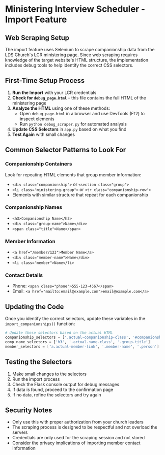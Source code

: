 # Ministering Interview Scheduler - Import Feature

## Web Scraping Setup

The import feature uses Selenium to scrape companionship data from the LDS Church's LCR ministering page. Since web scraping requires knowledge of the target website's HTML structure, the implementation includes debug tools to help identify the correct CSS selectors.

## First-Time Setup Process

1. **Run the Import** with your LCR credentials
2. **Check for `debug_page.html`** - this file contains the full HTML of the ministering page
3. **Analyze the HTML** using one of these methods:
   - Open `debug_page.html` in a browser and use DevTools (F12) to inspect elements
   - Run `python debug_scraper.py` for automated analysis
4. **Update CSS Selectors** in `app.py` based on what you find
5. **Test Again** with small changes

## Common Selector Patterns to Look For

### Companionship Containers
Look for repeating HTML elements that group member information:
- `<div class="companionship">` or `<section class="group">`
- `<li class="ministering-group">` or `<tr class="companionship-row">`
- Elements with similar structure that repeat for each companionship

### Companionship Names
- `<h3>Companionship Name</h3>`
- `<div class="group-name">Name</div>`
- `<span class="title">Name</span>`

### Member Information
- `<a href="/member/123">Member Name</a>`
- `<div class="member-name">Name</div>`
- `<li class="member">Name</li>`

### Contact Details
- Phone: `<span class="phone">555-123-4567</span>`
- Email: `<a href="mailto:email@example.com">email@example.com</a>`

## Updating the Code

Once you identify the correct selectors, update these variables in the `import_companionships()` function:

```python
# Update these selectors based on the actual HTML
companionship_selectors = ['.actual-companionship-class', '#companionship-container']
comp_name_selectors = ['h3', '.actual-name-class', '.group-title']
member_selectors = ['a.actual-member-link', '.member-name', '.person']
```

## Testing the Selectors

1. Make small changes to the selectors
2. Run the import process
3. Check the Flask console output for debug messages
4. If data is found, proceed to the confirmation page
5. If no data, refine the selectors and try again

## Security Notes

- Only use this with proper authorization from your church leaders
- The scraping process is designed to be respectful and not overload the servers
- Credentials are only used for the scraping session and not stored
- Consider the privacy implications of importing member contact information